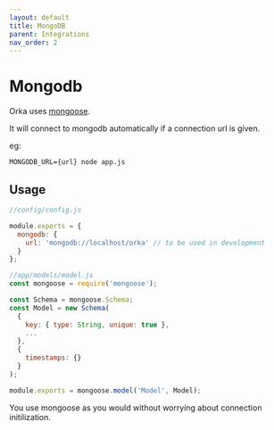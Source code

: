 ```yaml
---
layout: default
title: MongoDB
parent: Integrations
nav_order: 2
---
```


# Mongodb

Orka uses [mongoose](https://mongoosejs.com/).

It will connect to mongodb automatically if a connection url is given.

eg:

`MONGODB_URL={url} node app.js`

## Usage

```js
//config/config.js

module.exports = {
  mongodb: {
    url: 'mongodb://localhost/orka' // to be used in development
  }
};
```

```js
//app/models/model.js
const mongoose = require('mongoose');

const Schema = mongoose.Schema;
const Model = new Schema(
  {
    key: { type: String, unique: true },
    ...
  },
  {
    timestamps: {}
  }
);

module.exports = mongoose.model('Model', Model);
```

You use mongoose as you would without worrying about connection initilization.
